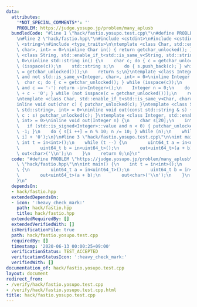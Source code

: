 ```yaml
---
data:
  attributes:
    '*NOT_SPECIAL_COMMENTS*': ''
    PROBLEM: https://judge.yosupo.jp/problem/many_aplusb
  bundledCode: "#line 1 \"hack/fastio.yosupo.test.cpp\"\n#define PROBLEM \"https://judge.yosupo.jp/problem/many_aplusb\"\
    \n#line 2 \"hack/fastio.hpp\"\n#include <cstdint>\n#include <cstdio>\n#include\
    \ <string>\n#include <type_traits>\n\ntemplate <class Char, std::enable_if_t<std::is_same_v<Char,\
    \ char>, int> = 0>\ninline Char in() { return getchar_unlocked(); }\ntemplate\
    \ <class String, std::enable_if_t<std::is_same_v<String, std::string>, int> =\
    \ 0>\ninline std::string in() {\n    char c; do { c = getchar_unlocked(); } while\
    \ (isspace(c));\n    std::string s;\n    do { s.push_back(c); } while (not isspace(c\
    \ = getchar_unlocked()));\n    return s;\n}\ntemplate <class Integer, std::enable_if_t<std::is_integral_v<Integer>\
    \ and not std::is_same_v<Integer, char>, int> = 0>\ninline Integer in() {\n  \
    \  char c; do { c = getchar_unlocked(); } while (isspace(c));\n    if (std::is_signed<Integer>::value\
    \ and c == '-') return -in<Integer>();\n    Integer n = 0;\n    do { n = n * 10\
    \ + c - '0'; } while (not isspace(c = getchar_unlocked()));\n    return n;\n}\n\
    \ntemplate <class Char, std::enable_if_t<std::is_same_v<Char, char>, int> = 0>\n\
    inline void out(char c) { putchar_unlocked(c); }\ntemplate <class String, std::enable_if_t<std::is_same_v<String,\
    \ std::string>, int> = 0>\ninline void out(const std::string & s) { for (char\
    \ c : s) putchar_unlocked(c); }\ntemplate <class Integer, std::enable_if_t<std::is_integral_v<Integer>,\
    \ int> = 0>\ninline void out(Integer n) {\n    char s[20];\n    int i = 0;\n \
    \   if (std::is_signed<Integer>::value and n < 0) { putchar_unlocked('-'); n *=\
    \ -1; }\n    do { s[i ++] = n % 10; n /= 10; } while (n);\n    while (i) putchar_unlocked(s[--\
    \ i] + '0');\n}\n#line 3 \"hack/fastio.yosupo.test.cpp\"\n\nint main() {\n   \
    \ int t = in<int>();\n    while (t --) {\n        uint64_t a = in<uint64_t>();\n\
    \        uint64_t b = in<uint64_t>();\n        out<uint64_t>(a + b);\n       \
    \ out<char>('\\n');\n    }\n    return 0;\n}\n"
  code: "#define PROBLEM \"https://judge.yosupo.jp/problem/many_aplusb\"\n#include\
    \ \"hack/fastio.hpp\"\n\nint main() {\n    int t = in<int>();\n    while (t --)\
    \ {\n        uint64_t a = in<uint64_t>();\n        uint64_t b = in<uint64_t>();\n\
    \        out<uint64_t>(a + b);\n        out<char>('\\n');\n    }\n    return 0;\n\
    }\n"
  dependsOn:
  - hack/fastio.hpp
  extendedDependsOn:
  - icon: ':heavy_check_mark:'
    path: hack/fastio.hpp
    title: hack/fastio.hpp
  extendedRequiredBy: []
  extendedVerifiedWith: []
  isVerificationFile: true
  path: hack/fastio.yosupo.test.cpp
  requiredBy: []
  timestamp: '2020-06-13 00:00:25+09:00'
  verificationStatus: TEST_ACCEPTED
  verificationStatusIcon: ':heavy_check_mark:'
  verifiedWith: []
documentation_of: hack/fastio.yosupo.test.cpp
layout: document
redirect_from:
- /verify/hack/fastio.yosupo.test.cpp
- /verify/hack/fastio.yosupo.test.cpp.html
title: hack/fastio.yosupo.test.cpp
---
```

